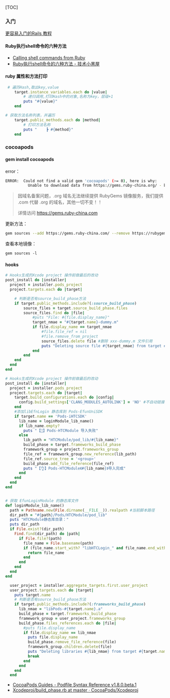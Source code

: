 [TOC]

### 入门

[更容易入门的Rails 教程](https://legacy.gitbook.com/book/sg552/happy_book_rails/details)

#### Ruby执行shell命令的六种方法

- [Calling shell commands from Ruby](https://stackoverflow.com/questions/2232/calling-shell-commands-from-ruby)
- [Ruby执行shell命令的六种方法 - 技术小黑屋](https://droidyue.com/blog/2014/11/18/six-ways-to-run-shell-in-ruby/)

#### ruby 属性和方法打印

```ruby
 # 遍历Hash,取出key,value
    target.instance_variables.each do |value|
        # 递归调用,打印Hash中的对象,名称为key，层级+1
        puts "#{value}"
    end

# 获取方法名称列表，并遍历
    target.public_methods.each do |method|
        # 打印方法名称
        puts "    ┣ #{method}"
    end
```

### cocoapods
#### gem install cocoapods

error：

```bash
ERROR:  Could not find a valid gem 'cocoapods' (>= 0), here is why:
          Unable to download data from https://gems.ruby-china.org/ - bad response Not Found 404 (https://gems.ruby-china.org/specs.4.8.gz)
```

> 因域名备案问题，.org 域名无法继续提供 RubyGems 镜像服务，我们提供 .com 代替 .org 的域名，其他一切不变！！
> 
> 详情访问 https://gems.ruby-china.com


更新方法：

```bash
gem sources --add https://gems.ruby-china.com/ --remove https://rubygems.org/ --remove https://gems.ruby-china.org/
```

查看本地镜像：
```
gem sources -l  
```


#### hooks

```ruby
# Hooks生成的Xcode project 操作前做最后的改动
post_install do |installer|
  project = installer.pods_project
  project.targets.each do |target|

    # 判断是否有source_build_phase方法
    if target.public_methods.include?(:source_build_phase)
        source_files = target.source_build_phase.files
        source_files.find do |file|
            #puts "File: #{file.display_name}"
            target_nmae = "#{target.name}-dummy.m"
            if file.display_name == target_nmae
                #file.file_ref = nil
                #file.remove_from_project
                source_files.delete file #删除 xxx-dummy.m 文件引用
                puts "Deleting source file #{target_nmae} from target #{target.name}."
            end
        end
    end
  end
end
```


```ruby
# Hooks生成的Xcode project 操作前做最后的改动
post_install do |installer|
  project = installer.pods_project
  project.targets.each do |target|
    target.build_configurations.each do |config|
      config.build_settings['CLANG_MODULES_AUTOLINK'] = 'NO' #不自动链接系统库
    end
    #添加libEfnLogin 静态库到 Pods-EfunUniSDK
    if target.name == 'Pods-iHTCSDK'
      lib_name = loginModule_lib_name()
      if lib_name.empty?
        puts "【🚫】Pods-HTCModule 导入失败"
      else
        lib_path = "HTCModule/pod_lib/#{lib_name}"
        build_phase = target.frameworks_build_phase
        framework_group = project.frameworks_group
        file_ref = framework_group.new_reference(lib_path)
        file_ref.source_tree = '<group>'
        build_phase.add_file_reference(file_ref)
        puts "【👌】Pods-HTCModule《#{lib_name}》导入完成"
      end
    end
  end
end


# 获取 EfunLoginModule 的静态库文件
def loginModule_lib_name()
  path = Pathname.new(File.dirname(__FILE__)).realpath #当前脚本路径
  dir_path = "#{path}/Pods/HTCModule/pod_lib"
  puts "HTCModule静态库目录："
  puts dir_path
  if File.exist?(dir_path)
    Find.find(dir_path) do |path|
      if File.file?(path)
        file_name = File.basename(path)
        if (file_name.start_with? "libHTCLogin_" and file_name.end_with? ".a")
          return file_name
        end
      end
    end
  end
end
```


```ruby
  user_project = installer.aggregate_targets.first.user_project
  user_project.targets.each do |target|
    puts target.name
    # 判断是否有source_build_phase方法
    if target.public_methods.include?(:frameworks_build_phase)
      lib_nmae = "libPods-#{target.name}.a"
      build_phase = target.frameworks_build_phase
      framework_group = user_project.frameworks_group
      build_phase.files_references.each do |file|
        #puts file.display_name
        if file.display_name == lib_nmae
          puts file.display_name
          build_phase.remove_file_reference(file)
          framework_group.children.delete(file)
          puts "Deleting libraries #{lib_nmae} from target #{target.name}."
          break
        end
      end
    end
  end
```

- [CocoaPods Guides - Podfile Syntax Reference <span>v1.8.0.beta.1</span>](https://guides.cocoapods.org/syntax/podfile.html#group_hooks)
- [Xcodeproj/build_phase.rb at master · CocoaPods/Xcodeproj](https://github.com/CocoaPods/Xcodeproj/blob/master/lib/xcodeproj/project/object/build_phase.rb)